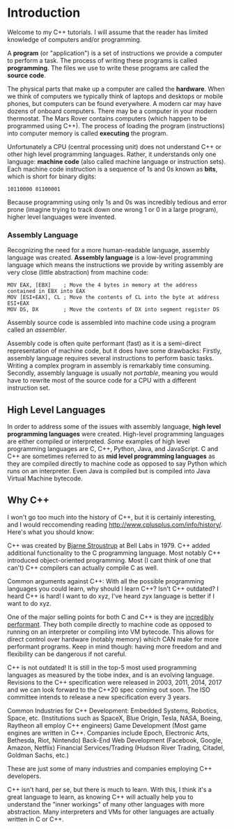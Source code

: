 # Introduction

Welcome to my C++ tutorials. I will assume that the reader has limited knowledge of computers and/or programming.

A **program** (or "application") is a set of instructions we provide a computer to perform a task. The process of writing these programs is called **programming**. The files we use to write these programs are called the **source code**.

The physical parts that make up a computer are called the **hardware**. When we think of computers we typically think of laptops
and desktops or mobile phones, but computers can be found everywhere. A modern car may have dozens of onboard computers. There may be a
computer in your modern thermostat. The Mars Rover contains computers (which happen to be programmed using C++). The process of
loading the program (instructions) into computer memory is called **executing** the program.

Unfortunately a CPU (central processing unit) does not understand C++ or other high level programming languages. Rather, it understands
only one language: **machine code** (also called machine language or instruction sets). Each machine code instruction is a sequence of
1s and 0s known as **bits**, which is short for binary digits:

```
10110000 01100001
```

Because programming using only 1s and 0s was incredibly tedious and error prone (imagine trying to track down one wrong 1 or 0 in a large program),
higher level languages were invented.

### Assembly Language
Recognizing the need for a more human-readable language, assembly language was created. **Assembly language** is a low-level programming language
which means the instructions we provide by writing assembly are very close (little abstraction) from machine code:

```
MOV EAX, [EBX]	  ; Move the 4 bytes in memory at the address contained in EBX into EAX
MOV [ESI+EAX], CL ; Move the contents of CL into the byte at address ESI+EAX
MOV DS, DX        ; Move the contents of DX into segment register DS
```
Assembly source code is assembled into machine code using a program called an *assembler*.

Assembly code is often quite performant (fast) as it is a semi-direct representation of machine code, but it does have some drawbacks:
Firstly, assembly language requires several instructions to perform basic tasks. Writing a complex program in assembly is remarkably time consuming. Secondly,
assembly language is usually not *portable*, meaning you would have to rewrite most of the source code for a CPU with a different
instruction set.

## High Level Languages
In order to address some of the issues with assembly language, **high level programming languages** were created. High-level programming languages
are either compiled or interpreted. *Some* examples of high level programming languages are C, C++, Python, Java, and JavaScript. C and C++
are sometimes referred to as **mid level programming languages** as they are compiled directly to machine code as opposed to say Python
which runs on an interpreter. Even Java is compiled but is compiled into Java Virtual Machine bytecode.

## Why C++
I won't go too much into the history of C++, but it is certainly interesting, and I would reccomending reading http://www.cplusplus.com/info/history/.
Here's what you should know:

C++ was created by [Bjarne Stroustrup](http://www.stroustrup.com) at Bell Labs in 1979. C++ added additional functionality to the C programming language.
Most notably C++ introduced object-oriented programming. Most (I cant think of one that can't) C++ compilers can actually compile C as well.

Common arguments against C++:
With all the possible programming languages you could learn, why should I learn C++?
Isn't C++ outdated?
I heard C++ is hard!
I want to do xyz, I've heard zyx language is better if I want to do xyz.

One of the major selling points for both C and C++ is they are [incredibly performant](https://benchmarksgame-team.pages.debian.net/benchmarksgame/index.html). They both compile directly to machine code
as opposed to running on an interpreter or compiling into VM bytecode. This allows for direct control over hardware (notably memory) which
CAN make for more performant programs. Keep in mind though: having more freedom and and flexibility can be dangerous if not careful.

C++ is not outdated! It is still in the top-5 most used programming languages as measured by the tiobe index, and is an evolving language.
Revisions to the C++ specification were released in 2003, 2011, 2014, 2017 and we can look forward to the C++20 spec coming out soon. The ISO
committee intends to release a new specification every 3 years.

Common Industries for C++ Development:
Embedded Systems, Robotics, Space, etc. (Institutions such as SpaceX, Blue Origin, Tesla, NASA, Boeing, Raytheon all employ C++ engineers)
Game Development (Most game engines are written in C++. Companies include Epoch, Electronic Arts, Bethesda, Riot, Nintendo)
Back-End Web Development (Facebook, Google, Amazon, Netflix)
Financial Services/Trading (Hudson River Trading, Citadel, Goldman Sachs, etc.)

These are just some of many industries and companies employing C++ developers.

C++ isn't hard, per se, but there is much to learn. With this, I think it's a great language to learn, as knowing C++ will actually help
you to understand the "inner workings" of many other languages with more abstraction. Many interpreters and VMs for other languages are actually written in C or C++.
